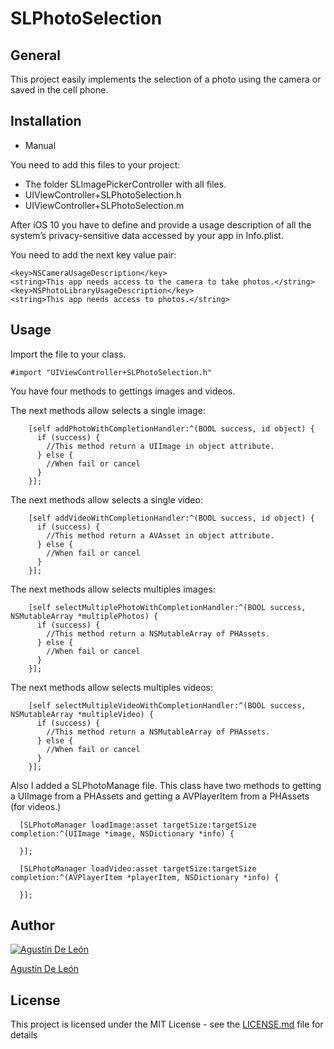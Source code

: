 # SLPhotoSelection

## General

This project easily implements the selection of a photo using the camera or saved in the cell phone.

## Installation

* Manual

You need to add this files to your project:
  - The folder SLImagePickerController with all files.
  - UIViewController+SLPhotoSelection.h
  - UIViewController+SLPhotoSelection.m
  
  
 After iOS 10 you have to define and provide a usage description of all the system’s privacy-sensitive data accessed by your app in Info.plist.
 
 You need to add the next key value pair:

```
<key>NSCameraUsageDescription</key>
<string>This app needs access to the camera to take photos.</string>
<key>NSPhotoLibraryUsageDescription</key>
<string>This app needs access to photos.</string>

```

## Usage

Import the file to your class.
```
#import "UIViewController+SLPhotoSelection.h"
```
 
You have four methods to gettings images and videos.
 
The next methods allow selects a single image:
```
    [self addPhotoWithCompletionHandler:^(BOOL success, id object) {
      if (success) {
        //This method return a UIImage in object attribute.
      } else {
        //When fail or cancel 
      }
    }];
```
The next methods allow selects a single video:
```
    [self addVideoWithCompletionHandler:^(BOOL success, id object) {
      if (success) {
        //This method return a AVAsset in object attribute.
      } else {
        //When fail or cancel 
      }
    }];
```

The next methods allow selects multiples images:
```
    [self selectMultiplePhotoWithCompletionHandler:^(BOOL success, NSMutableArray *multiplePhotos) {
      if (success) {
        //This method return a NSMutableArray of PHAssets.
      } else {
        //When fail or cancel 
      }
    }];
```

The next methods allow selects multiples videos:
```
    [self selectMultipleVideoWithCompletionHandler:^(BOOL success, NSMutableArray *multipleVideo) {
      if (success) {
        //This method return a NSMutableArray of PHAssets.
      } else {
        //When fail or cancel 
      }
    }];
```

Also I added a SLPhotoManage file. This class have two methods to getting a UIImage from a PHAssets and getting a AVPlayerItem from a PHAssets (for videos.)
```
  [SLPhotoManager loadImage:asset targetSize:targetSize completion:^(UIImage *image, NSDictionary *info) {
  
  }];
```

```
  [SLPhotoManager loadVideo:asset targetSize:targetSize completion:^(AVPlayerItem *playerItem, NSDictionary *info) {

  }];
```

## Author

[![Agustín De León](https://avatars2.githubusercontent.com/u/18148345?v=3&s=460)](https://github.com/agustinslions)

[Agustín De León](https://github.com/agustinslions)

## License

This project is licensed under the MIT License - see the [LICENSE.md](LICENSE.md) file for details

